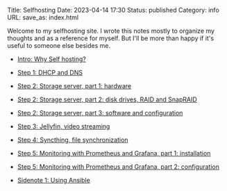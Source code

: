 Title: Selfhosting
Date: 2023-04-14 17:30
Status: published
Category: info
URL:
save_as: index.html

Welcome to my selfhosting site. I wrote this notes mostly to organize my thoughts and as a reference
for myself. But I'll be more than happy if it's useful to someone else besides me.

- [Intro: Why Self hosting?]({filename}why-self-hosting.md)
- [Step 1: DHCP and DNS]({filename}pi-hole.md)
- [Step 2: Storage server, part 1: hardware]({filename}nas-1.md)
- [Step 2: Storage server, part 2: disk drives, RAID and SnapRAID]({filename}nas-2.md)
- [Step 2: Storage server, part 3: software and configuration]({filename}nas-3.md)
- [Step 3: Jellyfin, video streaming]({filename}jellyfin.md)
- [Step 4: Syncthing, file synchronization]({filename}syncthing.md)
- [Step 5: Monitoring with Prometheus and Grafana, part 1: installation]({filename}prometheus-1.md)
- [Step 5: Monitoring with Prometheus and Grafana, part 2: configuration]({filename}prometheus-2.md)

- [Sidenote 1: Using Ansible]({filename}s-ansible.md)
